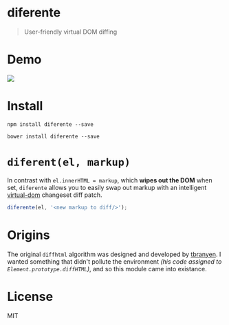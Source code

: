 # diferente

> User-friendly virtual DOM diffing

# Demo

[![][4]][5]

# Install

```shell
npm install diferente --save
```

```shell
bower install diferente --save
```

# `diferent(el, markup)`

In contrast with `el.innerHTML = markup`, which **wipes out the DOM** when set, `diferente` allows you to easily swap out markup with an intelligent [virtual-dom][1] changeset diff patch.

```js
diferente(el, '<new markup to diff/>');
```

# Origins

The original `diffhtml` algorithm was designed and developed by [tbranyen][3]. I wanted something that didn't pollute the environment _(his code assigned to `Element.prototype.diffHTML`)_, and so this module came into existance.

# License

MIT

[1]: https://github.com/Matt-Esch/virtual-dom
[2]: https://github.com/tbranyen/diffhtml
[3]: https://github.com/tbranyen
[4]: https://github.com/bevacqua/diferente/blob/master/resources/demo.png
[5]: http://bevacqua.github.io/diferente/
